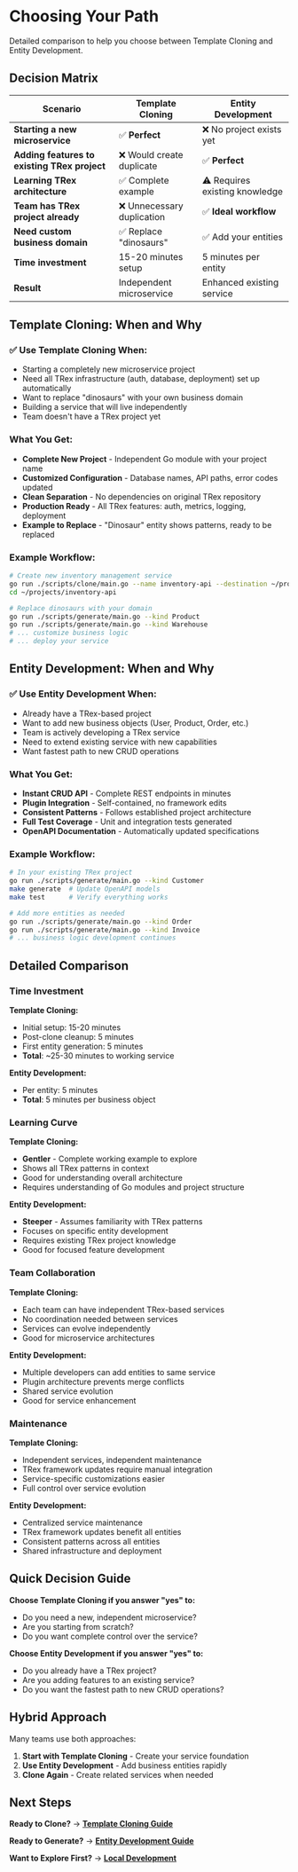 # Choosing Your Path

Detailed comparison to help you choose between Template Cloning and Entity Development.

## Decision Matrix

| Scenario | Template Cloning | Entity Development |
|----------|------------------|-------------------|
| **Starting a new microservice** | ✅ **Perfect** | ❌ No project exists yet |
| **Adding features to existing TRex project** | ❌ Would create duplicate | ✅ **Perfect** |
| **Learning TRex architecture** | ✅ Complete example | ⚠️ Requires existing knowledge |
| **Team has TRex project already** | ❌ Unnecessary duplication | ✅ **Ideal workflow** |
| **Need custom business domain** | ✅ Replace "dinosaurs" | ✅ Add your entities |
| **Time investment** | 15-20 minutes setup | 5 minutes per entity |
| **Result** | Independent microservice | Enhanced existing service |

## Template Cloning: When and Why

### ✅ Use Template Cloning When:
- Starting a completely new microservice project
- Need all TRex infrastructure (auth, database, deployment) set up automatically  
- Want to replace "dinosaurs" with your own business domain
- Building a service that will live independently
- Team doesn't have a TRex project yet

### What You Get:
- **Complete New Project** - Independent Go module with your project name
- **Customized Configuration** - Database names, API paths, error codes updated
- **Clean Separation** - No dependencies on original TRex repository
- **Production Ready** - All TRex features: auth, metrics, logging, deployment
- **Example to Replace** - "Dinosaur" entity shows patterns, ready to be replaced

### Example Workflow:
```bash
# Create new inventory management service
go run ./scripts/clone/main.go --name inventory-api --destination ~/projects/inventory-api
cd ~/projects/inventory-api

# Replace dinosaurs with your domain
go run ./scripts/generate/main.go --kind Product
go run ./scripts/generate/main.go --kind Warehouse
# ... customize business logic
# ... deploy your service
```

## Entity Development: When and Why

### ✅ Use Entity Development When:
- Already have a TRex-based project
- Want to add new business objects (User, Product, Order, etc.)
- Team is actively developing a TRex service
- Need to extend existing service with new capabilities
- Want fastest path to new CRUD operations

### What You Get:
- **Instant CRUD API** - Complete REST endpoints in minutes
- **Plugin Integration** - Self-contained, no framework edits
- **Consistent Patterns** - Follows established project architecture
- **Full Test Coverage** - Unit and integration tests generated
- **OpenAPI Documentation** - Automatically updated specifications

### Example Workflow:
```bash
# In your existing TRex project
go run ./scripts/generate/main.go --kind Customer
make generate  # Update OpenAPI models
make test      # Verify everything works

# Add more entities as needed
go run ./scripts/generate/main.go --kind Order
go run ./scripts/generate/main.go --kind Invoice
# ... business logic development continues
```

## Detailed Comparison

### Time Investment

**Template Cloning:**
- Initial setup: 15-20 minutes
- Post-clone cleanup: 5 minutes  
- First entity generation: 5 minutes
- **Total**: ~25-30 minutes to working service

**Entity Development:**
- Per entity: 5 minutes
- **Total**: 5 minutes per business object

### Learning Curve

**Template Cloning:**
- **Gentler** - Complete working example to explore
- Shows all TRex patterns in context
- Good for understanding overall architecture
- Requires understanding of Go modules and project structure

**Entity Development:**
- **Steeper** - Assumes familiarity with TRex patterns
- Focuses on specific entity development
- Requires existing TRex project knowledge
- Good for focused feature development

### Team Collaboration

**Template Cloning:**
- Each team can have independent TRex-based services
- No coordination needed between services
- Services can evolve independently
- Good for microservice architectures

**Entity Development:**
- Multiple developers can add entities to same service
- Plugin architecture prevents merge conflicts
- Shared service evolution
- Good for service enhancement

### Maintenance

**Template Cloning:**
- Independent services, independent maintenance
- TRex framework updates require manual integration
- Service-specific customizations easier
- Full control over service evolution

**Entity Development:**
- Centralized service maintenance
- TRex framework updates benefit all entities
- Consistent patterns across all entities
- Shared infrastructure and deployment

## Quick Decision Guide

**Choose Template Cloning if you answer "yes" to:**
- Do you need a new, independent microservice?
- Are you starting from scratch?
- Do you want complete control over the service?

**Choose Entity Development if you answer "yes" to:**
- Do you already have a TRex project?
- Are you adding features to an existing service?
- Do you want the fastest path to new CRUD operations?

## Hybrid Approach

Many teams use both approaches:

1. **Start with Template Cloning** - Create your service foundation
2. **Use Entity Development** - Add business entities rapidly
3. **Clone Again** - Create related services when needed

## Next Steps

**Ready to Clone?**
→ **[Template Cloning Guide](../template-cloning/)**

**Ready to Generate?**
→ **[Entity Development Guide](../entity-development/)**

**Want to Explore First?**
→ **[Local Development](../operations/local-development.md)**